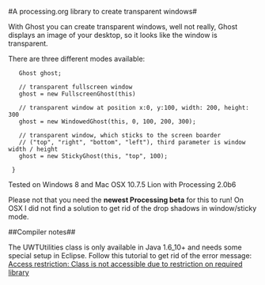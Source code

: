 #A processing.org library to create transparent windows#

With Ghost you can create transparent windows, well not really, Ghost displays an image of your desktop, so it looks like the window is transparent.

There are three different modes available:

       Ghost ghost;

       // transparent fullscreen window
       ghost = new FullscreenGhost(this)
       
       // transparent window at position x:0, y:100, width: 200, height: 300
       ghost = new WindowedGhost(this, 0, 100, 200, 300);
       
       // transparent window, which sticks to the screen boarder  
       // ("top", "right", "bottom", "left"), third parameter is window width / height
       ghost = new StickyGhost(this, "top", 100);
       
     }
     
Tested on Windows 8 and Mac OSX 10.7.5 Lion with Processing 2.0b6

Please not that you need the **newest Processing beta** for this to run! 
On OSX I did not find a solution to get rid of the drop shadows in window/sticky mode. 

##Compiler notes##

The UWTUtilities class is only available in Java 1.6_10+ and needs some special setup in Eclipse. Follow this tutorial to get rid of the error message: 
[Access restriction: Class is not accessible due to restriction on required library](http://www.digizol.com/2008/09/eclipse-access-restriction-on-library.html)